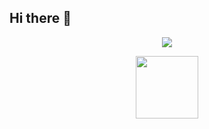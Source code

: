 ## Hi there 👋

<!--
**cozey7/cozey7** is a ✨ _special_ ✨ repository because its `README.md` (this file) appears on your GitHub profile.

Here are some ideas to get you started:

- 🔭 I’m currently working on ...
- 🌱 I’m currently learning ...
- 👯 I’m looking to collaborate on ...
- 🤔 I’m looking for help with ...
- 💬 Ask me about ...
- 📫 How to reach me: ...
- 😄 Pronouns: ...
- ⚡ Fun fact: ...
-->

<p align="center">
  <img src="https://capsule-render.vercel.app/api?type=waving&color=auto&height=300&section=header&text=Hi%20There%20👋&fontSize=90&animation=fadeIn" />
</p>

<p align="center">
  <img height="100" src="https://media0.giphy.com/media/v1.Y2lkPTc5MGI3NjExY3lyNHM3azB0bHYzdnoybGxqY2t0cDR5MjR5MzhoMWJnZGlpdmFudSZlcD12MV9pbnRlcm5hbF9naWZfYnlfaWQmY3Q9Zw/YWB6Hi29vA3jG/giphy.gif"/>
</p>


